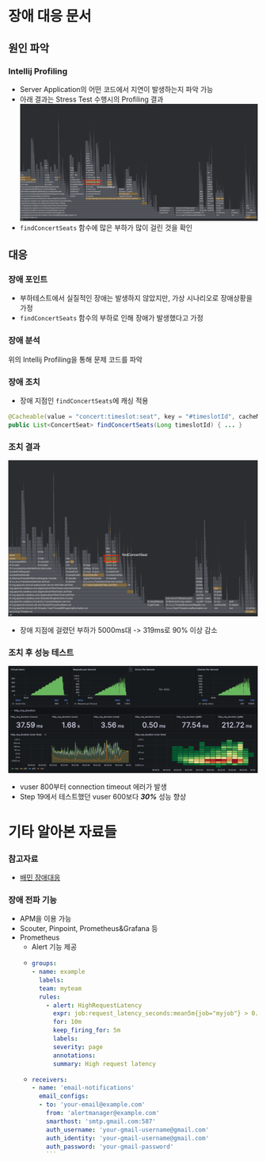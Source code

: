 # 장애 대응 문서

## 원인 파악
### Intellij Profiling
- Server Application의 어떤 코드에서 지연이 발생하는지 파악 가능
- 아래 결과는 Stress Test 수행시의 Profiling 결과
![](./load_flamegraph_before.png)
- `findConcertSeats` 함수에 많은 부하가 많이 걸린 것을 확인

## 대응
### 장애 포인트
- 부하테스트에서 실질적인 장애는 발생하지 않았지만, 가상 시나리오로 장애상황을 가정
- `findConcertSeats` 함수의 부하로 인해 장애가 발생했다고 가정

### 장애 분석
위의 Intellij Profiling을 통해 문제 코드를 파악

### 장애 조치
- 장애 지점인 `findConcertSeats`에 캐싱 적용
```java
@Cacheable(value = "concert:timeslot:seat", key = "#timeslotId", cacheManager = "redisCacheManager")
public List<ConcertSeat> findConcertSeats(Long timeslotId) { ... }
```

### 조치 결과
![](./load_flamegraph_after.png)
- 장애 지점에 걸렸던 부하가 5000ms대 -> 319ms로 90% 이상 감소

### 조치 후 성능 테스트
![](./load_flamegraph_after_k6.png)
- vuser 800부터 connection timeout 에러가 발생
- Step 19에서 테스트했던 vuser 600보다 **_30%_** 성능 향상 

# 기타 알아본 자료들
### 참고자료
- [배민 장애대응](https://techblog.woowahan.com/4886/)

### 장애 전파 기능
- APM을 이용 가능
- Scouter, Pinpoint, Prometheus&Grafana 등
- Prometheus
  - Alert 기능 제공
  - ```yaml
    groups:
    - name: example
      labels:
      team: myteam
      rules:
        - alert: HighRequestLatency
          expr: job:request_latency_seconds:mean5m{job="myjob"} > 0.5
          for: 10m
          keep_firing_for: 5m
          labels:
          severity: page
          annotations:
          summary: High request latency
    ```
  - ```yaml
    receivers:
    - name: 'email-notifications'
      email_configs:
      - to: 'your-email@example.com'
        from: 'alertmanager@example.com'
        smarthost: 'smtp.gmail.com:587'
        auth_username: 'your-gmail-username@gmail.com'
        auth_identity: 'your-gmail-username@gmail.com'
        auth_password: 'your-gmail-password'
        ```

